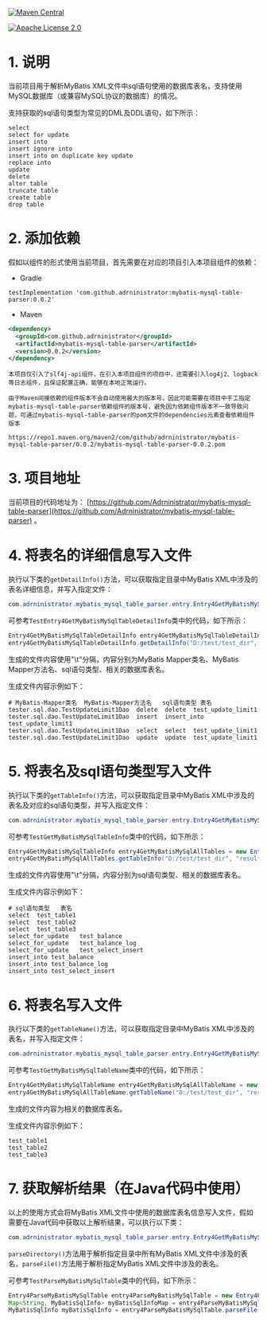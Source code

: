 [![Maven Central](https://img.shields.io/maven-central/v/com.github.adrninistrator/mybatis-mysql-table-parser.svg)](https://search.maven.org/artifact/com.github.adrninistrator/mybatis-mysql-table-parser/)

[![Apache License 2.0](https://img.shields.io/badge/license-Apache%20License%202.0-green.svg)](https://github.com/Adrninistrator/mybatis-mysql-table-parser/blob/master/LICENSE)

# 1. 说明

当前项目用于解析MyBatis XML文件中sql语句使用的数据库表名，支持使用MySQL数据库（或兼容MySQL协议的数据库）的情况。

支持获取的sql语句类型为常见的DML及DDL语句，如下所示：

```
select
select for update
insert into
insert ignore into
insert into on duplicate key update
replace into
update
delete
alter table
truncate table
create table
drop table
```

# 2. 添加依赖

假如以组件的形式使用当前项目，首先需要在对应的项目引入本项目组件的依赖：

- Gradle

```
testImplementation 'com.github.adrninistrator:mybatis-mysql-table-parser:0.0.2'
```

- Maven

```xml
<dependency>
  <groupId>com.github.adrninistrator</groupId>
  <artifactId>mybatis-mysql-table-parser</artifactId>
  <version>0.0.2</version>
</dependency>
```

`本项目仅引入了slf4j-api组件，在引入本项目组件的项目中，还需要引入log4j2、logback等日志组件，且保证配置正确，能够在本地正常运行。`

`由于Maven间接依赖的组件版本不会自动使用最大的版本号，因此可能需要在项目中手工指定mybatis-mysql-table-parser依赖组件的版本号，避免因为依赖组件版本不一致导致问题，可通过mybatis-mysql-table-parser的pom文件的dependencies元素查看依赖组件版本`

```
https://repo1.maven.org/maven2/com/github/adrninistrator/mybatis-mysql-table-parser/0.0.2/mybatis-mysql-table-parser-0.0.2.pom
```

# 3. 项目地址

当前项目的代码地址为： [https://github.com/Adrninistrator/mybatis-mysql-table-parser](https://github.com/Adrninistrator/mybatis-mysql-table-parser) 。

# 4. 将表名的详细信息写入文件

执行以下类的`getDetailInfo()`方法，可以获取指定目录中MyBatis XML中涉及的表名详细信息，并写入指定文件：

```java
com.adrninistrator.mybatis_mysql_table_parser.entry.Entry4GetMyBatisMySqlTableDetailInfo
```

可参考`TestEntry4GetMyBatisMySqlTableDetailInfo`类中的代码，如下所示：

```java
Entry4GetMyBatisMySqlTableDetailInfo entry4GetMyBatisMySqlTableDetailInfo = new Entry4GetMyBatisMySqlTableDetailInfo();
entry4GetMyBatisMySqlTableDetailInfo.getDetailInfo("D:/test/test_dir", "result_table_detail_info.txt");
```

生成的文件内容使用"\t"分隔，内容分别为MyBatis Mapper类名、MyBatis Mapper方法名、sql语句类型、相关的数据库表名。

生成文件内容示例如下：

```
# MyBatis-Mapper类名	MyBatis-Mapper方法名	sql语句类型	表名
tester.sql.dao.TestUpdateLimit1Dao	delete	delete	test_update_limit1
tester.sql.dao.TestUpdateLimit1Dao	insert	insert_into	test_update_limit1
tester.sql.dao.TestUpdateLimit1Dao	select	select	test_update_limit1
tester.sql.dao.TestUpdateLimit1Dao	update	update	test_update_limit1
```

# 5. 将表名及sql语句类型写入文件

执行以下类的`getTableInfo()`方法，可以获取指定目录中MyBatis XML中涉及的表名及对应的sql语句类型，并写入指定文件：

```java
com.adrninistrator.mybatis_mysql_table_parser.entry.Entry4GetMyBatisMySqlTableInfo
```

可参考`TestGetMyBatisMySqlTableInfo`类中的代码，如下所示：

```java
Entry4GetMyBatisMySqlTableInfo entry4GetMyBatisMySqlAllTables = new Entry4GetMyBatisMySqlTableInfo();
entry4GetMyBatisMySqlAllTables.getTableInfo("D:/test/test_dir", "result_table_info.txt");
```

生成的文件内容使用"\t"分隔，内容分别为sql语句类型、相关的数据库表名。

生成文件内容示例如下：

```
# sql语句类型	表名
select	test_table1
select	test_table2
select	test_table3
select_for_update	test_balance
select_for_update	test_balance_log
select_for_update	test_select_insert
insert_into	test_balance
insert_into	test_balance_log
insert_into	test_select_insert
```

# 6. 将表名写入文件

执行以下类的`getTableName()`方法，可以获取指定目录中MyBatis XML中涉及的表名，并写入指定文件：

```java
com.adrninistrator.mybatis_mysql_table_parser.entry.Entry4GetMyBatisMySqlTableName
```

可参考`TestGetMyBatisMySqlTableName`类中的代码，如下所示：

```java
Entry4GetMyBatisMySqlTableName entry4GetMyBatisMySqlAllTableName = new Entry4GetMyBatisMySqlTableName();
entry4GetMyBatisMySqlAllTableName.getTableName("D:/test/test_dir", "result_table_name.txt");
```

生成的文件内容为相关的数据库表名。

生成文件内容示例如下：

```
test_table1
test_table2
test_table3
```

# 7. 获取解析结果（在Java代码中使用）

以上的使用方式会将MyBatis XML文件中使用的数据库表名信息写入文件，假如需要在Java代码中获取以上解析结果，可以执行以下类：

```java
com.adrninistrator.mybatis_mysql_table_parser.entry.Entry4GetMyBatisMySqlTableName
```

`parseDirectory()`方法用于解析指定目录中所有MyBatis XML文件中涉及的表名，`parseFile()`方法用于解析指定MyBatis XML文件中涉及的表名。

可参考`TestParseMyBatisMySqlTable`类中的代码，如下所示：

```java
Entry4ParseMyBatisMySqlTable entry4ParseMyBatisMySqlTable = new Entry4ParseMyBatisMySqlTable();
Map<String, MyBatisSqlInfo> myBatisSqlInfoMap = entry4ParseMyBatisMySqlTable.parseDirectory("D:/test/test_dir");
MyBatisSqlInfo myBatisSqlInfo = entry4ParseMyBatisMySqlTable.parseFile("D:/test/test_dir/test.xml");
```
